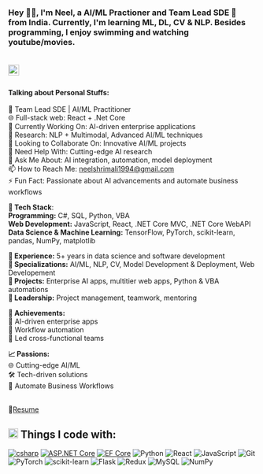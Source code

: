 ### Hey 👋🏽, I'm Neel, a AI/ML Practioner and Team Lead SDE 🚀 from India. Currently, I'm learning ML, DL, CV & NLP. Besides programming, I enjoy swimming and watching youtube/movies.<br/><br/>
<a href="https://www.linkedin.com/in/neel-shrimali-ba532a193/">
  <img align="left" alt="Neel Shrimali LinkedIn" width="22px" src="https://cdn.jsdelivr.net/npm/simple-icons@v3/icons/linkedin.svg" />
</a><br/><br/>

<!-- <img align="right" alt="GIF" src="https://media.giphy.com/media/836HiJc7pgzy8iNXCn/giphy.gif" /> -->
  
**Talking about Personal Stuffs:**<br/><br/>
🚀 Team Lead SDE | AI/ML Practitioner <br />
🌐 Full-stack web: React + .Net Core<br />
🔭 Currently Working On: AI-driven enterprise applications<br />
🧠 Research: NLP + Multimodal, Advanced AI/ML techniques<br />
👯 Looking to Collaborate On: Innovative AI/ML projects<br />
🤔 Need Help With: Cutting-edge AI research<br />
💬 Ask Me About: AI integration, automation, model deployment<br />
📫 How to Reach Me: neelshrimali1994@gmail.com<br />
⚡ Fun Fact: Passionate about AI advancements and automate business workflows <br />


**🔧 Tech Stack**:<br />
**Programming:** C#, SQL, Python, VBA<br />
**Web Development:** JavaScript, React, .NET Core MVC, .NET Core WebAPI<br />
**Data Science & Machine Learning:** TensorFlow, PyTorch, scikit-learn, pandas, NumPy, matplotlib<br />

**🔹 Experience:** 5+ years in data science and software development<br />
**🔹 Specializations:** AI/ML, NLP, CV, Model Development & Deployment, Web Developement<br />
**🔹 Projects:** Enterprise AI apps, multitier web apps, Python & VBA automations<br />
**🔹 Leadership:** Project management, teamwork, mentoring<br />

**🌟 Achievements:**<br />
🚀 AI-driven enterprise apps<br />
🤖 Workflow automation<br />
👥 Led cross-functional teams<br />

**📈 Passions:**<br />
🌐 Cutting-edge AI/ML<br />
🛠️ Tech-driven solutions<br />
🌱 Automate Business Workflows<br /><br />

📝[Resume](https://github.com/neelshrimali/neelshrimali/blob/main/MyResumeUpdated.pdf)

## <img src="https://user-images.githubusercontent.com/59118459/194571601-3db32470-58c8-49e0-b201-5aedff2dcbbf.gif" alt="stars" width="20px" height="20px"/> Things I code with:
[![csharp](https://img.shields.io/badge/c%23%20-%23239120.svg?&style=for-the-badge&logo=c-sharp&logoColor=white)](https://fonmusic.github.io)
[![ASP.NET Core](https://img.shields.io/badge/ASP.NET%20Core-5C2D91?style=for-the-badge&logo=.net&logoColor=white)](https://dotnet.microsoft.com/apps/aspnet)
[![EF Core](https://img.shields.io/badge/EF%20Core-5C2D91?style=for-the-badge&logo=microsoft&logoColor=white)](https://docs.microsoft.com/en-us/ef/core/)
![Python](http://img.shields.io/badge/Python-3776AB?style=flat-square&logo=python&logoColor=ffffff)
![React](https://img.shields.io/badge/React-%23007ACC?style=flat-square&logo=react&logoColor=white)
![JavaScript](https://img.shields.io/badge/-JavaScript-yellow?style=flat-square&logo=javascript&logoColor=white)
![Git](https://img.shields.io/badge/-Git-F05032?style=flat-square&logo=git&logoColor=white)
![PyTorch](https://img.shields.io/badge/PyTorch-%23EE4C2C.svg?style=flat-square&logo=pytorch&logoColor=white)
![scikit-learn](https://img.shields.io/badge/scikit--learn-F06032.svg?style=flat-square&logo=scikit-learn&logoColor=white)
![Flask](https://img.shields.io/badge/Flask-311C87.svg?style=flat-square&logo=flask&logoColor=white)
![Redux](https://img.shields.io/badge/Redux-764ABC?style=flat-square&logo=redux&logoColor=white)
![MySQL](https://img.shields.io/badge/MySQL-%2307405e.svg?style=flat-square&logo=mysql&logoColor=white)
![NumPy](https://img.shields.io/badge/numpy-%23013243.svg?style=flat-square&logo=numpy&logoColor=white)

